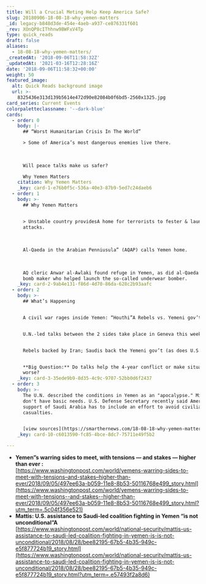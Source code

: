 ```yaml
---
title: Will a Crucial Meting Help Keep America Safe?
slug: 20180906-18-08-18-why-yemen-matters
_id: legacy-b848d3de-454e-4aeb-a937-ce876331f601
_rev: XOnQP8cIThhnw9BWFxV4Tp
type: quick_reads
draft: false
aliases:
  - 18-08-18-why-yemen-matters/
_createdAt: '2018-09-06T11:58:32Z'
_updatedAt: '2021-03-16T12:28:16Z'
date: '2018-09-06T11:58:32+00:00'
weight: 50
featured_image:
  alt: Quick Reads background image
  url: >-
    8325436e313d139b5614e472d90e82084b0f6bd5-2560x1325.jpg
card_series: Current Events
colorpaletteclassname: '--dark-blue'
cards:
  - order: 0
    body: |-
      ## “Worst Humanitarian Crisis In The World”

      > Some of America’s most dangerous enemies live there.  
        
        
        
      Will peace talks make us safer?

      Why Yemen Matters
    citation: Why Yemen Matters
    _key: card-1-e76b0f5c-536a-40e3-87b9-5ed7c24daeb6
  - order: 1
    body: >-
      ## Why Yemen Matters


      > Unstable country providesA home for terrorists to fester & launch
      attacks.  
        
        
        
      Al-Qaeda in the Arabian Penniusula” (AQAP) calls Yemen home.  
        
        
        
      AQ cleric Anwar al-Awlaki found refuge in Yemen, as did al-Qaeda’s lead
      bomb maker who helped launch the so-called underwear bomber.
    _key: card-2-9ab4e131-f86d-4d70-86da-628c2b93aafc
  - order: 2
    body: >-
      ## What’s Happening


      A civil war rages inside Yemen: “Houthi”A Rebels vs. Yemeni gov’t.


      U.N.-led talks between the 2 sides take place in Geneva this week.


      Rebels backed by Iran; Saudis back the Yemeni gov’t (as does U.S.).


      **Big Question:** Do talks help the 4-year conflict or make situation
      worse?
    _key: card-3-35ede9b9-8d35-4c9c-9707-52bb0d6f2437
  - order: 3
    body: >-
      The U.N. described the conditions in Yemen as an "apocalypse." Millions
      don't have basic needs. U.S. Defense Secretary recently said America's
      support of Saudi Arabia has to include an effort to avoid civilian
      casualties.


      [view sources](https://smarthernews.com/18-08-18-why-yemen-matters/)
    _key: card-10-c6013590-fc85-4bce-8dc7-75711e49f5b2

---
```

* **Yemen”s warring sides to meet, with tensions — and stakes — higher than ever :**  
[https://www.washingtonpost.com/world/yemens-warring-sides-to-meet-with-tensions–and-stakes–higher-than-ever/2018/09/05/497ee63a-b059-11e8-8b53-50116768e499_story.html](https://www.washingtonpost.com/world/yemens-warring-sides-to-meet-with-tensions--and-stakes--higher-than-ever/2018/09/05/497ee63a-b059-11e8-8b53-50116768e499_story.html?utm_term=.5c04f356e521)
* **Mattis: U.S. assistance to Saudi-led coalition fighting in Yemen “is not unconditional”A**  
[https://www.washingtonpost.com/world/national-security/mattis-us-assistance-to-saudi-led-coalition-fighting-in-yemen-is-is-not-unconditional/2018/08/28/bee82195-67b5-4b35-949c-e5f877724b19_story.html](https://www.washingtonpost.com/world/national-security/mattis-us-assistance-to-saudi-led-coalition-fighting-in-yemen-is-is-not-unconditional/2018/08/28/bee82195-67b5-4b35-949c-e5f877724b19_story.html?utm_term=.e57493f2a8d6)